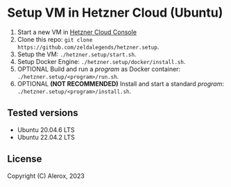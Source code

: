 # Setup VM in Hetzner Cloud (Ubuntu)
1. Start a new VM in [Hetzner Cloud Console](https://console.hetzner.cloud/)
2. Clone this repo: ``git clone https://github.com/zeldalegends/hetzner.setup``.
3. Setup the VM: ``./hetzner.setup/start.sh``.
4. Setup Docker Engine: ``./hetzner.setup/docker/install.sh``.
5. OPTIONAL Build and run a *program* as Docker container: ``./hetzner.setup/<program>/run.sh``.
6. OPTIONAL **(NOT RECOMMENDED)** Install and start a standard *program*: ``./hetzner.setup/<program>/install.sh``.
## Tested versions
- Ubuntu 20.04.6 LTS
- Ubuntu 22.04.2 LTS
## License
Copyright (C) Alerox, 2023
